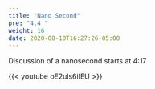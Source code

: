 ```yaml
---
title: "Nano Second"
pre: "4.4 "
weight: 16
date: 2020-08-10T16:27:26-05:00
---
```


Discussion of a nanosecond starts at 4:17

{{< youtube oE2uls6iIEU >}}

